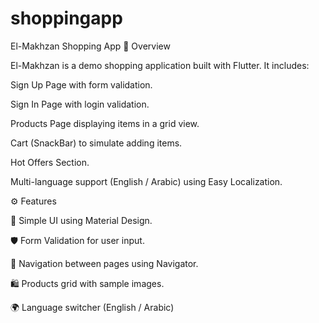 # shoppingapp

El-Makhzan Shopping App
📌 Overview

El-Makhzan is a demo shopping application built with Flutter.
It includes:

Sign Up Page with form validation.

Sign In Page with login validation.

Products Page displaying items in a grid view.

Cart (SnackBar) to simulate adding items.

Hot Offers Section.

Multi-language support (English / Arabic) using Easy Localization.

⚙️ Features

🎨 Simple UI using Material Design.

🛡️ Form Validation for user input.

🔄 Navigation between pages using Navigator.

🛍️ Products grid with sample images.

🌍 Language switcher (English / Arabic)